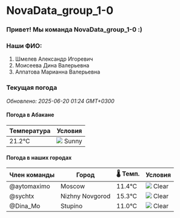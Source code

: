 # NovaData_group_1-0
### Привет! Мы команда NovaData_group_1-0 :)

### Наши ФИО:
1. Шмелев Александр Игоревич
2. Моисеева Дина Валерьевна
3. Алпатова Марианна Валерьевна

### Текущая погода
<!-- WEATHER:START -->
_Обновлено: 2025-06-20 01:24 GMT+0300_

#### Погода в Абакане

| Температура | Условия |
|-------------|----------|
| 21.2°C     | ![](https://cdn.weatherapi.com/weather/64x64/day/113.png) Sunny |

#### Погода в наших городах

| Член команды  | Город               | 🌡️ Темп.  | Условия          |
|---------------|---------------------|-----------|--------------------|
| @aytomaximo    | Moscow              |   11.4°C | ![](https://cdn.weatherapi.com/weather/64x64/night/113.png) Clear        |
| @sychtx        | Nizhny Novgorod     |   15.3°C | ![](https://cdn.weatherapi.com/weather/64x64/night/113.png) Clear        |
| @Dina_Mo       | Stupino             |   11.0°C | ![](https://cdn.weatherapi.com/weather/64x64/night/113.png) Clear        |

<!-- WEATHER:END -->
